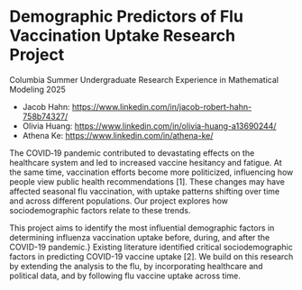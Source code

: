 # Demographic Predictors of Flu Vaccination Uptake Research Project

Columbia Summer Undergraduate Research Experience in Mathematical Modeling 2025

* Jacob Hahn: https://www.linkedin.com/in/jacob-robert-hahn-758b74327/
* Olivia Huang: https://www.linkedin.com/in/olivia-huang-a13690244/
* Athena Ke: https://www.linkedin.com/in/athena-ke/

The COVID‐19 pandemic contributed to devastating effects on the healthcare system and led to increased vaccine hesitancy and fatigue. At the same time, vaccination efforts become more politicized, influencing how people view public health recommendations [1]. These changes may have affected seasonal flu vaccination, with uptake patterns shifting over time and across different populations. Our project explores how sociodemographic factors relate to these trends. 

This project aims to identify the most influential demographic factors in determining influenza vaccination uptake before, during, and after the COVID-19 pandemic.} Existing literature identified critical sociodemographic factors in predicting COVID-19 vaccine uptake [2]. We build on this research by extending the analysis to the flu, by incorporating healthcare and political data, and by following flu vaccine uptake across time. 
